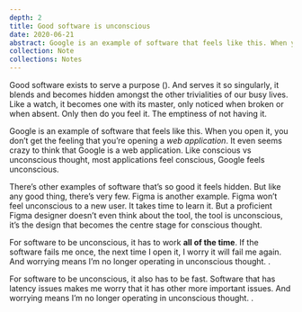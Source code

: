 ```yaml
---
depth: 2
title: Good software is unconscious
date: 2020-06-21
abstract: Google is an example of software that feels like this. When you open it, you don’t get the feeling that you’re opening a web application. It even seems crazy to think that Google is a web application. Like conscious vs unconscious thought, most applications feel conscious, Google feels unconscious."
collection: Note
collections: Notes
---
```

Good software exists to serve a purpose (<inter-link href="good-software-is-purposeful" space-before="false"></inter-link>). And serves it so singularly, it blends and becomes hidden amongst the other trivialities of our busy lives. Like a watch, it becomes one with its master, only noticed when broken or when absent. Only then do you feel it. The emptiness of not having it.

Google is an example of software that feels like this. When you open it, you don’t get the feeling that you’re opening a _web application_. It even seems crazy to think that Google is a web application. Like conscious vs unconscious thought, most applications feel conscious, Google feels unconscious.

There’s other examples of software that’s so good it feels hidden. But like any good thing, there’s very few. Figma is another example. Figma won’t feel unconscious to a new user. It takes time to learn it. But a proficient Figma designer doesn’t even think about the tool, the tool is unconscious, it’s the design that becomes the centre stage for conscious thought.

For software to be unconscious, it has to work **all of the time**. If the software fails me once, the next time I open it, I worry it will fail me again. And worrying means I’m no longer operating in unconscious thought. <inter-link href="good-software-is-reliable"></inter-link>.

For software to be unconscious, it also has to be fast. Software that has latency issues makes me worry that it has other more important issues. And worrying means I’m no longer operating in unconscious thought. <inter-link href="good-software-is-fast"></inter-link>.